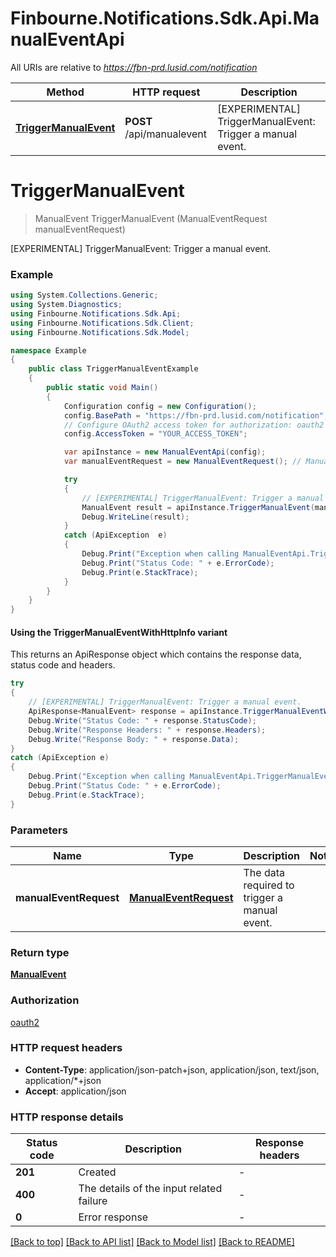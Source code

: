 # Finbourne.Notifications.Sdk.Api.ManualEventApi

All URIs are relative to *https://fbn-prd.lusid.com/notification*

| Method | HTTP request | Description |
|--------|--------------|-------------|
| [**TriggerManualEvent**](ManualEventApi.md#triggermanualevent) | **POST** /api/manualevent | [EXPERIMENTAL] TriggerManualEvent: Trigger a manual event. |

<a id="triggermanualevent"></a>
# **TriggerManualEvent**
> ManualEvent TriggerManualEvent (ManualEventRequest manualEventRequest)

[EXPERIMENTAL] TriggerManualEvent: Trigger a manual event.

### Example
```csharp
using System.Collections.Generic;
using System.Diagnostics;
using Finbourne.Notifications.Sdk.Api;
using Finbourne.Notifications.Sdk.Client;
using Finbourne.Notifications.Sdk.Model;

namespace Example
{
    public class TriggerManualEventExample
    {
        public static void Main()
        {
            Configuration config = new Configuration();
            config.BasePath = "https://fbn-prd.lusid.com/notification";
            // Configure OAuth2 access token for authorization: oauth2
            config.AccessToken = "YOUR_ACCESS_TOKEN";

            var apiInstance = new ManualEventApi(config);
            var manualEventRequest = new ManualEventRequest(); // ManualEventRequest | The data required to trigger a manual event.

            try
            {
                // [EXPERIMENTAL] TriggerManualEvent: Trigger a manual event.
                ManualEvent result = apiInstance.TriggerManualEvent(manualEventRequest);
                Debug.WriteLine(result);
            }
            catch (ApiException  e)
            {
                Debug.Print("Exception when calling ManualEventApi.TriggerManualEvent: " + e.Message);
                Debug.Print("Status Code: " + e.ErrorCode);
                Debug.Print(e.StackTrace);
            }
        }
    }
}
```

#### Using the TriggerManualEventWithHttpInfo variant
This returns an ApiResponse object which contains the response data, status code and headers.

```csharp
try
{
    // [EXPERIMENTAL] TriggerManualEvent: Trigger a manual event.
    ApiResponse<ManualEvent> response = apiInstance.TriggerManualEventWithHttpInfo(manualEventRequest);
    Debug.Write("Status Code: " + response.StatusCode);
    Debug.Write("Response Headers: " + response.Headers);
    Debug.Write("Response Body: " + response.Data);
}
catch (ApiException e)
{
    Debug.Print("Exception when calling ManualEventApi.TriggerManualEventWithHttpInfo: " + e.Message);
    Debug.Print("Status Code: " + e.ErrorCode);
    Debug.Print(e.StackTrace);
}
```

### Parameters

| Name | Type | Description | Notes |
|------|------|-------------|-------|
| **manualEventRequest** | [**ManualEventRequest**](ManualEventRequest.md) | The data required to trigger a manual event. |  |

### Return type

[**ManualEvent**](ManualEvent.md)

### Authorization

[oauth2](../README.md#oauth2)

### HTTP request headers

 - **Content-Type**: application/json-patch+json, application/json, text/json, application/*+json
 - **Accept**: application/json


### HTTP response details
| Status code | Description | Response headers |
|-------------|-------------|------------------|
| **201** | Created |  -  |
| **400** | The details of the input related failure |  -  |
| **0** | Error response |  -  |

[[Back to top]](#) [[Back to API list]](../README.md#documentation-for-api-endpoints) [[Back to Model list]](../README.md#documentation-for-models) [[Back to README]](../README.md)

